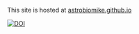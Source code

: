 This site is hosted at [astrobiomike.github.io](https://astrobiomike.github.io/)

[![DOI](https://zenodo.org/badge/103104314.svg)](https://zenodo.org/badge/latestdoi/103104314)

